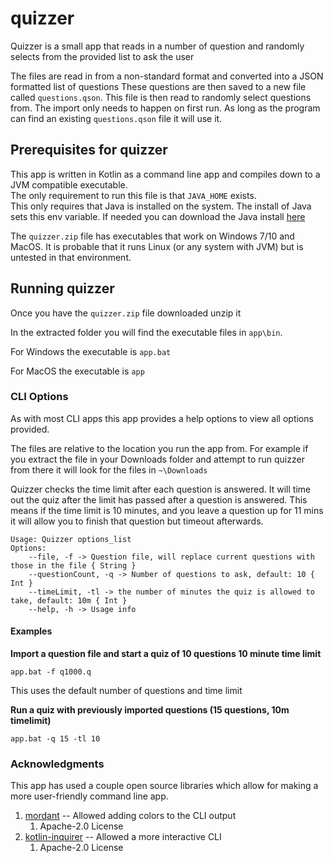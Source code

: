 # quizzer
Quizzer is a small app that reads in a number of question and randomly selects from 
the provided list to ask the user

The files are read in from a non-standard format and converted into a JSON formatted list of questions
These questions are then saved to a new file called `questions.qson`.  This file is then read to randomly
select questions from.  The import only needs to happen on first run.  As long as the program can find an 
existing `questions.qson` file it will use it.

## Prerequisites for quizzer
This app is written in Kotlin as a command line app and compiles down to a JVM compatible executable.  
The only requirement to run this file is that `JAVA_HOME` exists.  
This only requires that Java is installed on the system. The install of Java sets this env variable. 
If needed you can download the Java install [here](https://java.com)

The `quizzer.zip` file has executables that work on Windows 7/10 and MacOS.  It is probable that it runs 
Linux (or any system with JVM) but is untested in that environment.

## Running  quizzer
Once you have the `quizzer.zip` file downloaded unzip it

In the extracted folder you will find the executable files in `app\bin`.

For Windows the executable is `app.bat`

For MacOS the executable is `app`

### CLI Options
As with most CLI apps this app provides a help options to view all options provided. 

The files are relative to the location you run the app from.  For example if you extract the file in your 
Downloads folder and attempt to run quizzer from there it will look for the files in `~\Downloads`

Quizzer checks the time limit after each question is answered.  It will time out the quiz after the limit
has passed after a question is answered.  This means if the time limit is 10 minutes, and you leave a question 
up for 11 mins it will allow you to finish that question but timeout afterwards.

```shell
Usage: Quizzer options_list
Options:
    --file, -f -> Question file, will replace current questions with those in the file { String }
    --questionCount, -q -> Number of questions to ask, default: 10 { Int }
    --timeLimit, -tl -> the number of minutes the quiz is allowed to take, default: 10m { Int }
    --help, -h -> Usage info
```
#### Examples

**Import a question file and start a quiz of 10 questions 10 minute time limit**
```shell
app.bat -f q1000.q
```
This uses the default number of questions and time limit

**Run a quiz with previously imported questions (15 questions, 10m timelimit)**
```shell
app.bat -q 15 -tl 10
```
### Acknowledgments
This app has used a couple open source libraries which allow for making a more user-friendly command line
app.
1. [mordant](https://github.com/ajalt/mordant) -- Allowed adding colors to the CLI output 
   1. Apache-2.0 License
2. [kotlin-inquirer](https://github.com/kotlin-inquirer/kotlin-inquirer) -- Allowed a more interactive CLI
   1. Apache-2.0 License